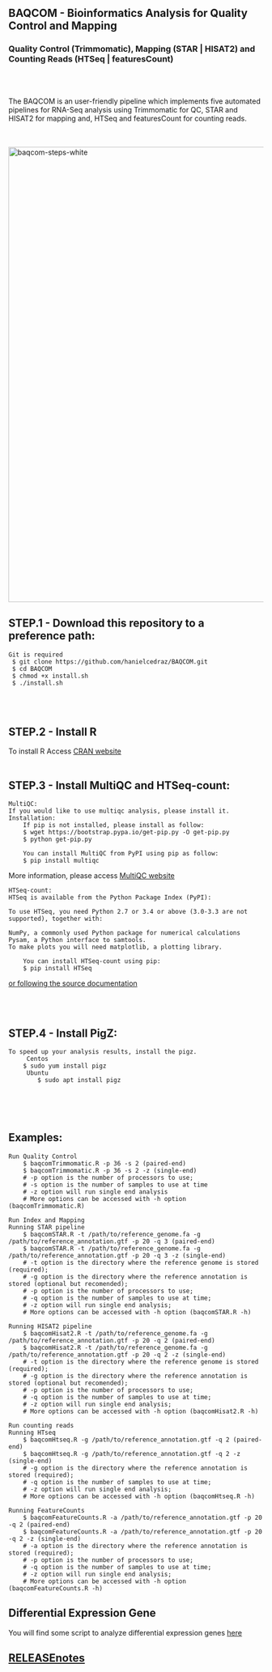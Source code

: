 
## BAQCOM - Bioinformatics Analysis for Quality Control and Mapping <br>
### Quality Control (Trimmomatic), Mapping (STAR | HISAT2) and Counting Reads (HTSeq | featuresCount)
<br>
<br>

The BAQCOM is an user-friendly pipeline which implements five automated pipelines for RNA-Seq analysis using Trimmomatic for QC, STAR and HISAT2 for mapping and, HTSeq and featuresCount for counting reads.
<br>
<br>
<br>

<a href="https://ibb.co/tsTGtSf"><img src="https://i.ibb.co/gTL2pG1/baqcom-steps-white.png" alt="baqcom-steps-white" border="0" width="900"></a>




## STEP.1 - Download this repository to a preference path:<br>
	Git is required
	 $ git clone https://github.com/hanielcedraz/BAQCOM.git
	 $ cd BAQCOM
	 $ chmod +x install.sh
	 $ ./install.sh
<br>
<br>

## STEP.2 - Install R<br>
   To install R Access <a href="https://cran.r-project.org">CRAN website </a>
<br>
<br>

## STEP.3 - Install MultiQC and HTSeq-count:
	MultiQC:
	If you would like to use multiqc analysis, please install it.
	Installation:
        If pip is not installed, please install as follow:
		$ wget https://bootstrap.pypa.io/get-pip.py -O get-pip.py
		$ python get-pip.py
	    
        You can install MultiQC from PyPI using pip as follow:
		$ pip install multiqc
More information, please access <a href="https://github.com/ewels/MultiQC"> MultiQC website</a>
	
	
	HTSeq-count:
	HTSeq is available from the Python Package Index (PyPI):

	To use HTSeq, you need Python 2.7 or 3.4 or above (3.0-3.3 are not supported), together with:

	NumPy, a commonly used Python package for numerical calculations
	Pysam, a Python interface to samtools.
	To make plots you will need matplotlib, a plotting library.
	
        You can install HTSeq-count using pip:
		$ pip install HTSeq		
<a href="https://htseq.readthedocs.io/en/release_0.11.1/install.html">or following the source documentation</a>
	
	
	
<br>
<br>

## STEP.4 - Install PigZ:
	To speed up your analysis results, install the pigz.
	     Centos
		$ sudo yum install pigz
	     Ubuntu
	     	$ sudo apt install pigz
<br>
<br>
<br>






## Examples:
	Run Quality Control
		$ baqcomTrimmomatic.R -p 36 -s 2 (paired-end)
		$ baqcomTrimmomatic.R -p 36 -s 2 -z (single-end)
		# -p option is the number of processors to use; 
		# -s option is the number of samples to use at time
		# -z option will run single end analysis
		# More options can be accessed with -h option (baqcomTrimmomatic.R)
		
	Run Index and Mapping
	Running STAR pipeline
		$ baqcomSTAR.R -t /path/to/reference_genome.fa -g /path/to/reference_annotation.gtf -p 20 -q 3 (paired-end)
		$ baqcomSTAR.R -t /path/to/reference_genome.fa -g /path/to/reference_annotation.gtf -p 20 -q 3 -z (single-end)
		# -t option is the directory where the reference genome is stored (required); 
		# -g option is the directory where the reference annotation is stored (optional but recomended); 
		# -p option is the number of processors to use; 
		# -q option is the number of samples to use at time;
		# -z option will run single end analysis;
		# More options can be accessed with -h option (baqcomSTAR.R -h)
			
	Running HISAT2 pipeline
		$ baqcomHisat2.R -t /path/to/reference_genome.fa -g /path/to/reference_annotation.gtf -p 20 -q 2 (paired-end)
		$ baqcomHisat2.R -t /path/to/reference_genome.fa -g /path/to/reference_annotation.gtf -p 20 -q 2 -z (single-end)
		# -t option is the directory where the reference genome is stored (required); 
		# -g option is the directory where the reference annotation is stored (optional but recomended); 
		# -p option is the number of processors to use;
		# -q option is the number of samples to use at time;
		# -z option will run single end analysis;
		# More options can be accessed with -h option (baqcomHisat2.R -h)
	
	Run counting reads
	Running HTseq
		$ baqcomHtseq.R -g /path/to/reference_annotation.gtf -q 2 (paired-end)
		$ baqcomHtseq.R -g /path/to/reference_annotation.gtf -q 2 -z (single-end)
		# -g option is the directory where the reference annotation is stored (required);
		# -q option is the number of samples to use at time;
		# -z option will run single end analysis;
		# More options can be accessed with -h option (baqcomHtseq.R -h)
		
	Running FeatureCounts
		$ baqcomFeatureCounts.R -a /path/to/reference_annotation.gtf -p 20 -q 2 (paired-end)
		$ baqcomFeatureCounts.R -a /path/to/reference_annotation.gtf -p 20 -q 2 -z (single-end)
		# -a option is the directory where the reference annotation is stored (required);
		# -p option is the number of processors to use;
		# -q option is the number of samples to use at time;
		# -z option will run single end analysis;
		# More options can be accessed with -h option (baqcomFeatureCounts.R -h)


## Differential Expression Gene
You will find some script to analyze differential expression genes <a href="https://github.com/hanielcedraz/DiffExpressGenes.git">here</a>


## <a href="https://github.com/hanielcedraz/BAQCOM/blob/master/RELEASE_notes.md">RELEASEnotes</a>
